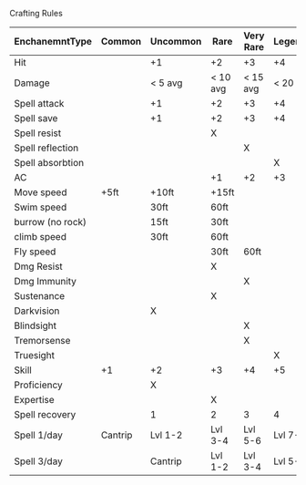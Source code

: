 Crafting Rules


| EnchanemntType 	| Common	| Uncommon	| Rare		| Very Rare	| Legendary	|
| --- | --- | --- | --- | --- | --- |
| Hit 				|			| +1		| +2		| +3		| +4		|
| Damage			| 			| < 5 avg	| < 10 avg	| < 15 avg	| < 20 avg	|
| Spell attack		|			| +1		| +2		| +3 		| +4		|
| Spell save		|			| +1		| +2		| +3 		| +4		|
| Spell resist		|			| 			| X			| 			|			|
| Spell reflection	|			| 			|			| X			|			|
| Spell absorbtion	|			| 			|			| 			| X			|
| AC 				|			| 			| +1		| +2		| +3		|
| Move speed		| +5ft		| +10ft		| +15ft		| 			|			|
| Swim speed 		| 			| 30ft		| 60ft		| 			|			|
| burrow (no rock)	|			| 15ft		| 30ft		| 			|			|
| climb speed		|			| 30ft		| 60ft		| 			|			|
| Fly speed			|			| 			| 30ft		| 60ft		|			|
| Dmg Resist		|			| 			| X			| 			|			|
| Dmg Immunity		|			| 			| 			| X			|			|
| Sustenance		|			| 			| X			| 			|			|
| Darkvision		|			| X			| 			| 			|			|
| Blindsight		|			| 			| 			| X			|			|
| Tremorsense		|			| 			| 			| X			|			|
| Truesight			|			| 			| 			| 			| X			|
| Skill				| +1		| +2		| +3		| +4		| +5		|
| Proficiency		|			| X			| 			| 			|			|
| Expertise			|			| 			| X			| 			|			|
| Spell recovery	|			| 1			| 2			| 3			| 4			|
| Spell	1/day		| Cantrip	| Lvl 1-2	| Lvl 3-4	| Lvl 5-6	| Lvl 7-8	|
| Spell	3/day		| 			| Cantrip	| Lvl 1-2	| Lvl 3-4	| Lvl 5-6	|
